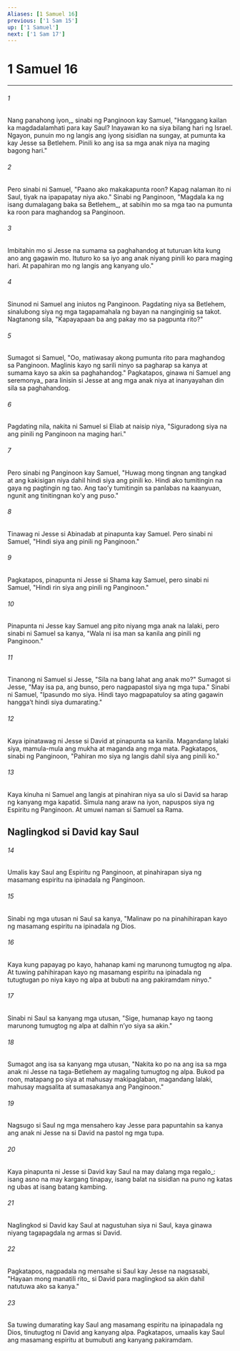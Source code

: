```yaml
---
Aliases: [1 Samuel 16]
previous: ['1 Sam 15']
up: ['1 Samuel']
next: ['1 Sam 17']
---
```

# 1 Samuel 16

***






















###### 1 










Nang panahong iyon,_ sinabi ng Panginoon kay Samuel, "Hanggang kailan ka magdadalamhati para kay Saul? Inayawan ko na siya bilang hari ng Israel. Ngayon, punuin mo ng langis ang iyong sisidlan na sungay, at pumunta ka kay Jesse sa Betlehem. Pinili ko ang isa sa mga anak niya na maging bagong hari." 





















###### 2 










Pero sinabi ni Samuel, "Paano ako makakapunta roon? Kapag nalaman ito ni Saul, tiyak na ipapapatay niya ako." Sinabi ng Panginoon, "Magdala ka ng isang dumalagang baka sa Betlehem_, at sabihin mo sa mga tao na pumunta ka roon para maghandog sa Panginoon. 





















###### 3 










Imbitahin mo si Jesse na sumama sa paghahandog at tuturuan kita kung ano ang gagawin mo. Ituturo ko sa iyo ang anak niyang pinili ko para maging hari. At papahiran mo ng langis ang kanyang ulo." 





















###### 4 










Sinunod ni Samuel ang iniutos ng Panginoon. Pagdating niya sa Betlehem, sinalubong siya ng mga tagapamahala ng bayan na nanginginig sa takot. Nagtanong sila, "Kapayapaan ba ang pakay mo sa pagpunta rito?" 





















###### 5 










Sumagot si Samuel, "Oo, matiwasay akong pumunta rito para maghandog sa Panginoon. Maglinis kayo ng sarili ninyo sa pagharap sa kanya at sumama kayo sa akin sa paghahandog." Pagkatapos, ginawa ni Samuel ang seremonya_ para linisin si Jesse at ang mga anak niya at inanyayahan din sila sa paghahandog. 





















###### 6 










Pagdating nila, nakita ni Samuel si Eliab at naisip niya, "Siguradong siya na ang pinili ng Panginoon na maging hari." 





















###### 7 










Pero sinabi ng Panginoon kay Samuel, "Huwag mong tingnan ang tangkad at ang kakisigan niya dahil hindi siya ang pinili ko. Hindi ako tumitingin na gaya ng pagtingin ng tao. Ang taoʼy tumitingin sa panlabas na kaanyuan, ngunit ang tinitingnan koʼy ang puso." 





















###### 8 










Tinawag ni Jesse si Abinadab at pinapunta kay Samuel. Pero sinabi ni Samuel, "Hindi siya ang pinili ng Panginoon." 





















###### 9 










Pagkatapos, pinapunta ni Jesse si Shama kay Samuel, pero sinabi ni Samuel, "Hindi rin siya ang pinili ng Panginoon." 





















###### 10 










Pinapunta ni Jesse kay Samuel ang pito niyang mga anak na lalaki, pero sinabi ni Samuel sa kanya, "Wala ni isa man sa kanila ang pinili ng Panginoon." 





















###### 11 










Tinanong ni Samuel si Jesse, "Sila na bang lahat ang anak mo?" Sumagot si Jesse, "May isa pa, ang bunso, pero nagpapastol siya ng mga tupa." Sinabi ni Samuel, "Ipasundo mo siya. Hindi tayo magpapatuloy sa ating gagawin hanggaʼt hindi siya dumarating." 





















###### 12 










Kaya ipinatawag ni Jesse si David at pinapunta sa kanila. Magandang lalaki siya, mamula-mula ang mukha at maganda ang mga mata. Pagkatapos, sinabi ng Panginoon, "Pahiran mo siya ng langis dahil siya ang pinili ko." 





















###### 13 










Kaya kinuha ni Samuel ang langis at pinahiran niya sa ulo si David sa harap ng kanyang mga kapatid. Simula nang araw na iyon, napuspos siya ng Espiritu ng Panginoon. At umuwi naman si Samuel sa Rama.

## Naglingkod si David kay Saul 





















###### 14 










Umalis kay Saul ang Espiritu ng Panginoon, at pinahirapan siya ng masamang espiritu na ipinadala ng Panginoon. 





















###### 15 










Sinabi ng mga utusan ni Saul sa kanya, "Malinaw po na pinahihirapan kayo ng masamang espiritu na ipinadala ng Dios. 





















###### 16 










Kaya kung papayag po kayo, hahanap kami ng marunong tumugtog ng alpa. At tuwing pahihirapan kayo ng masamang espiritu na ipinadala ng tutugtugan po niya kayo ng alpa at bubuti na ang pakiramdam ninyo." 





















###### 17 










Sinabi ni Saul sa kanyang mga utusan, "Sige, humanap kayo ng taong marunong tumugtog ng alpa at dalhin nʼyo siya sa akin." 





















###### 18 










Sumagot ang isa sa kanyang mga utusan, "Nakita ko po na ang isa sa mga anak ni Jesse na taga-Betlehem ay magaling tumugtog ng alpa. Bukod pa roon, matapang po siya at mahusay makipaglaban, magandang lalaki, mahusay magsalita at sumasakanya ang Panginoon." 





















###### 19 










Nagsugo si Saul ng mga mensahero kay Jesse para papuntahin sa kanya ang anak ni Jesse na si David na pastol ng mga tupa. 





















###### 20 










Kaya pinapunta ni Jesse si David kay Saul na may dalang mga regalo_: isang asno na may kargang tinapay, isang balat na sisidlan na puno ng katas ng ubas at isang batang kambing. 





















###### 21 










Naglingkod si David kay Saul at nagustuhan siya ni Saul, kaya ginawa niyang tagapagdala ng armas si David. 





















###### 22 










Pagkatapos, nagpadala ng mensahe si Saul kay Jesse na nagsasabi, "Hayaan mong manatili rito_ si David para maglingkod sa akin dahil natutuwa ako sa kanya." 





















###### 23 










Sa tuwing dumarating kay Saul ang masamang espiritu na ipinapadala ng Dios, tinutugtog ni David ang kanyang alpa. Pagkatapos, umaalis kay Saul ang masamang espiritu at bumubuti ang kanyang pakiramdam.
